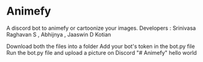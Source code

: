 # Animefy
A discord bot to animefy or cartoonize your images.
Developers : Srinivasa Raghavan S , Abhijnya , Jaaswin D Kotian

Download both the files into a folder
Add your bot's token in the bot.py file
Run the bot.py file and upload a picture on Discord
"# Animefy" 
hello world
